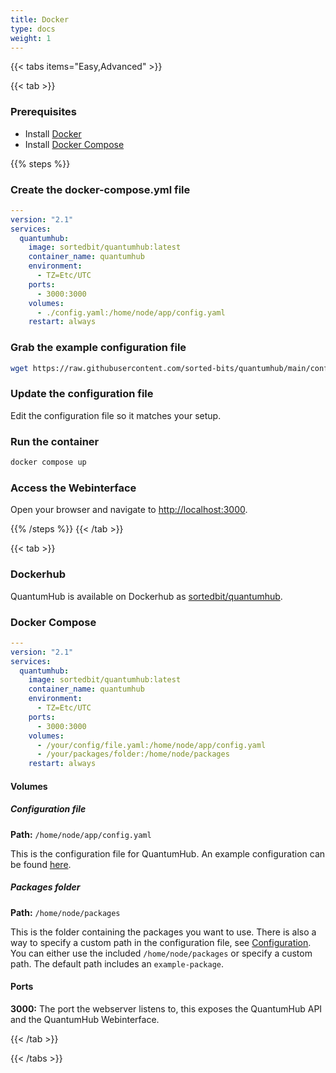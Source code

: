 ```yaml
---
title: Docker
type: docs
weight: 1
---
```


{{< tabs items="Easy,Advanced" >}}

{{< tab >}}
### Prerequisites

- Install [Docker](https://docs.docker.com/get-docker/)
- Install [Docker Compose](https://docs.docker.com/compose/install/)

{{% steps %}}

### Create the docker-compose.yml file

```yaml
---
version: "2.1"
services:
  quantumhub:
    image: sortedbit/quantumhub:latest
    container_name: quantumhub
    environment:
      - TZ=Etc/UTC
    ports:
      - 3000:3000
    volumes:
      - ./config.yaml:/home/node/app/config.yaml
    restart: always
```

### Grab the example configuration file

```bash
wget https://raw.githubusercontent.com/sorted-bits/quantumhub/main/config.yaml.example -O config.yaml
```

### Update the configuration file

Edit the configuration file so it matches your setup.

### Run the container

```bash
docker compose up
```

### Access the Webinterface

Open your browser and navigate to [http://localhost:3000](http://localhost:3000).

{{% /steps %}}
{{< /tab >}}

{{< tab >}}
### Dockerhub

QuantumHub is available on Dockerhub as [sortedbit/quantumhub](https://hub.docker.com/repository/docker/sortedbit/quantumhub/general).

### Docker Compose

```yaml
---
version: "2.1"
services:
  quantumhub:
    image: sortedbit/quantumhub:latest
    container_name: quantumhub
    environment:
      - TZ=Etc/UTC
    ports:
      - 3000:3000
    volumes:
      - /your/config/file.yaml:/home/node/app/config.yaml
      - /your/packages/folder:/home/node/packages
    restart: always
```

#### Volumes

##### Configuration file
**Path:** `/home/node/app/config.yaml`  

This is the configuration file for QuantumHub. An example configuration can be found [here](https://github.com/sorted-bits/quantumhub/blob/main/config.yaml.example).

##### Packages folder
**Path:** `/home/node/packages`  

This is the folder containing the packages you want to use. There is also a way to specify a custom path in the configuration file, see [Configuration](/docs/installation/configuration/). You can either use the included `/home/node/packages` or specify a custom path. The default path includes an `example-package`.

#### Ports

**3000:** The port the webserver listens to, this exposes the QuantumHub API and the QuantumHub Webinterface.

{{< /tab >}}


{{< /tabs >}}
